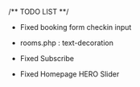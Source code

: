 /** TODO LIST **/

- Fixed booking form checkin input

- rooms.php : text-decoration

- Fixed Subscribe

- Fixed Homepage HERO Slider